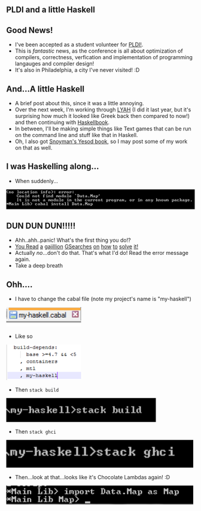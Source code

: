 ## PLDI and a little Haskell

## Good News!

- I've been accepted as a student volunteer for [PLDI!](https://pldi18.sigplan.org/).
- This is *fantastic* news, as the conference is all about optimization of compilers, correctness, verfication
  and implementation of programming langauges and compiler design!
- It's also in Philadelphia, a city I've never visited! :D

## And...A little Haskell
- A brief post about this, since it was a little annoying.
- Over the next week, I'm working through [LYAH](http://learnyouahaskell.com/chapters) (I did it last year, but it's surprising how much it looked
  like Greek back then compared to now!) and then continuing with [Haskellbook](http://haskellbook.com/).
- In between, I'll be making simple things like Text games that can be run on the command line and stuff like that in Haskell.
- Oh, I also got [Snoyman's Yesod book](https://www.amazon.com/Developing-Web-Applications-Haskell-Yesod/dp/1449316972), so I may post some of my work on that as well. 

## I was Haskelling along...
- When suddenly...

<img src="/images/Mods_Hask/m_002.png" width="600">

## DUN DUN DUN!!!!!

- Ahh..ahh..panic! What's the first thing you do!?
- [You ](https://groups.google.com/forum/#!topic/leksah/GTorsYE4E2M)[Read](https://www.haskell.org/cabal/FAQ.html) [a](https://www.reddit.com/r/haskell/comments/54caag/help_understanding_hidden_modules/) [gajillion](https://www.reddit.com/r/haskell/comments/3v490e/could_not_find_module_datatext/) [GSearches](https://stackoverflow.com/questions/39683998/could-not-find-module-data-map) [on](https://downloads.haskell.org/~ghc/master/users-guide/packages.html) [how](https://stackoverflow.com/questions/31593438/how-can-packages-be-unhidden-when-using-only-stack) [to](https://stackoverflow.com/questions/39683998/could-not-find-module-data-map) [solve](https://stackoverflow.com/questions/46534212/can-not-find-module-after-installing-it) [it]()[!](https://stackoverflow.com/questions/16565880/where-can-i-find-a-complete-list-of-the-haskell-modules)
- Actually *no*...don't do that. That's what I'd do! Read the error message again.
- Take a deep breath


## Ohh....
- I have to change the cabal file (note my project's name is "my-haskell")

<img src="/images/Mods_Hask/m_003.png" width="200">

- Like so

<img src="/images/Mods_Hask/m_001.png" width="200">

- Then ```stack build```

<img src="/images/Mods_Hask/m_004.png" width="400">

- Then ```stack ghci```

<img src="/images/Mods_Hask/m_005.png" width="500">

- Then...look at that...looks like it's Chocolate Lambdas again! :D

<img src="/images/Mods_Hask/m_006.png" width="500">




